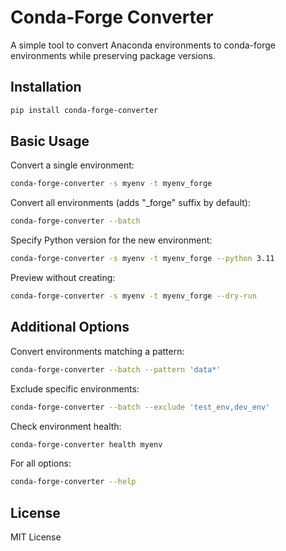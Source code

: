 # Conda-Forge Converter

A simple tool to convert Anaconda environments to conda-forge environments while preserving package versions.

## Installation

```bash
pip install conda-forge-converter
```

## Basic Usage

Convert a single environment:

```bash
conda-forge-converter -s myenv -t myenv_forge
```

Convert all environments (adds "\_forge" suffix by default):

```bash
conda-forge-converter --batch
```

Specify Python version for the new environment:

```bash
conda-forge-converter -s myenv -t myenv_forge --python 3.11
```

Preview without creating:

```bash
conda-forge-converter -s myenv -t myenv_forge --dry-run
```

## Additional Options

Convert environments matching a pattern:

```bash
conda-forge-converter --batch --pattern 'data*'
```

Exclude specific environments:

```bash
conda-forge-converter --batch --exclude 'test_env,dev_env'
```

Check environment health:

```bash
conda-forge-converter health myenv
```

For all options:

```bash
conda-forge-converter --help
```

## License

MIT License
